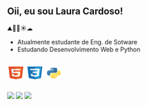 ## Oii, eu sou Laura Cardoso!
 ⛰🌿🌻☀️☁
- Atualmente estudante de Eng. de Sotware
- Estudando Desenvolvimento Web e Python

 <div style="display: inline_block"><br> 
   <img align="center" alt="Laura-HTML" height="30" width="40" src="https://raw.githubusercontent.com/devicons/devicon/master/icons/html5/html5-original.svg">
   <img align="center" alt="Laura-CSS" height="30" width="40" src="https://raw.githubusercontent.com/devicons/devicon/master/icons/css3/css3-original.svg">
   <img align="center" alt="Laura-Python" height="30" width="40" src="https://raw.githubusercontent.com/devicons/devicon/master/icons/python/python-original.svg">

   ##

   <div>
      <a href="https://instagram.com/laurafernandescardoso" target="_blank"><img src="https://img.shields.io/badge/-Instagram-%23E4405F?style=for-the-badge&logo=instagram&logoColor=white" target="_blank"></a>
      <a href="https://www.linkedin.com/in/laura-cardoso-967872316" target="_blank"><img src="https://img.shields.io/badge/-LinkedIn-%230077B5?style=for-the-badge&logo=linkedin&logoColor=white" target="_blank"></a> 
       <a href = "emailto:lalinha.fc07@gmail.com"><img src="https://img.shields.io/badge/-Gmail-%23333?style=for-the-badge&logo=gmail&logoColor=white" target="_blank"></a>
   </div>
